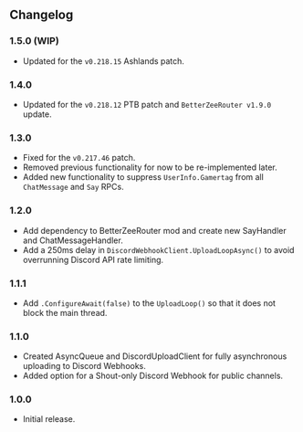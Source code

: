 ## Changelog

### 1.5.0 (WIP)

  * Updated for the `v0.218.15` Ashlands patch.

### 1.4.0

  * Updated for the `v0.218.12` PTB patch and `BetterZeeRouter v1.9.0` update.

### 1.3.0

  * Fixed for the `v0.217.46` patch.
  * Removed previous functionality for now to be re-implemented later.
  * Added new functionality to suppress `UserInfo.Gamertag` from all `ChatMessage` and `Say` RPCs.

### 1.2.0

  * Add dependency to BetterZeeRouter mod and create new SayHandler and ChatMessageHandler.
  * Add a 250ms delay in `DiscordWebhookClient.UploadLoopAsync()` to avoid overrunning Discord API rate limiting.

### 1.1.1

  * Add `.ConfigureAwait(false)` to the `UploadLoop()` so that it does not block the main thread.

### 1.1.0

  * Created AsyncQueue and DiscordUploadClient for fully asynchronous uploading to Discord Webhooks.
  * Added option for a Shout-only Discord Webhook for public channels.
 
### 1.0.0

  * Initial release.
